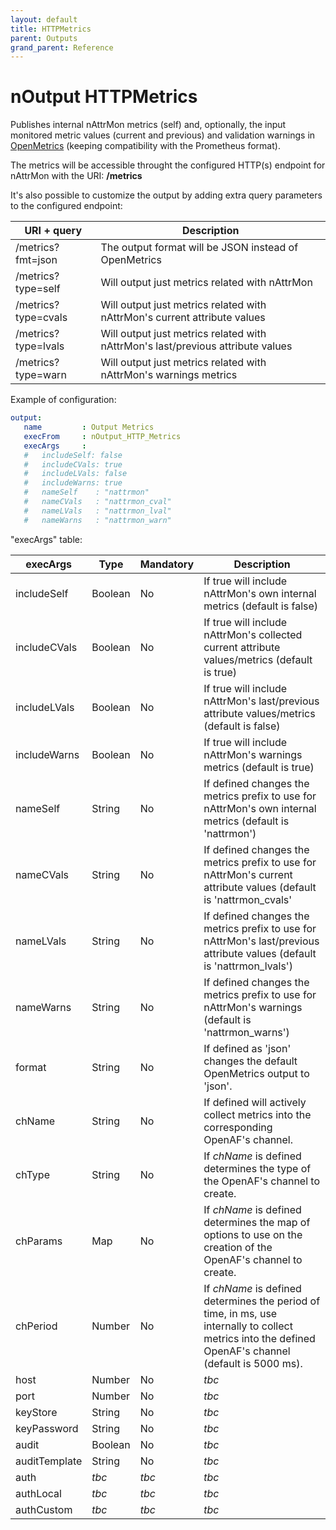 ```yaml
---
layout: default
title: HTTPMetrics
parent: Outputs
grand_parent: Reference
---
```


# nOutput HTTPMetrics

Publishes internal nAttrMon metrics (self) and, optionally, the input monitored metric values (current and previous) and validation warnings in [OpenMetrics](https://openmetrics.io/) (keeping compatibility with the Prometheus format).

The metrics will be accessible throught the configured HTTP(s) endpoint for nAttrMon with the URI: **/metrics**

It's also possible to customize the output by adding extra query parameters to the configured endpoint:

| URI + query | Description | 
|-------------|-------------|
| /metrics?fmt=json | The output format will be JSON instead of OpenMetrics |
| /metrics?type=self | Will output just metrics related with nAttrMon |
| /metrics?type=cvals | Will output just metrics related with nAttrMon's current attribute values |
| /metrics?type=lvals | Will output just metrics related with nAttrMon's last/previous attribute values |
| /metrics?type=warn | Will output just metrics related with nAttrMon's warnings metrics |

Example of configuration:

````yaml
output:
   name         : Output Metrics
   execFrom     : nOutput_HTTP_Metrics
   execArgs     :
   #   includeSelf: false
   #   includeCVals: true
   #   includeLVals: false
   #   includeWarns: true
   #   nameSelf    : "nattrmon"
   #   nameCVals   : "nattrmon_cval"
   #   nameLVals   : "nattrmon_lval"
   #   nameWarns   : "nattrmon_warn"
````

"execArgs" table:

| execArgs | Type | Mandatory | Description |
|----------|------|-----------|-------------|
| includeSelf | Boolean | No | If true will include nAttrMon's own internal metrics (default is false) |
| includeCVals | Boolean | No | If true will include nAttrMon's collected current attribute values/metrics (default is true) |
| includeLVals | Boolean | No | If true will include nAttrMon's last/previous attribute values/metrics (default is false) |
| includeWarns | Boolean | No | If true will include nAttrMon's warnings metrics (default is true) |
| nameSelf | String | No | If defined changes the metrics prefix to use for nAttrMon's own internal metrics (default is 'nattrmon') |
| nameCVals | String | No | If defined changes the metrics prefix to use for nAttrMon's current attribute values (default is 'nattrmon_cvals' |
| nameLVals | String | No | If defined changes the metrics prefix to use for nAttrMon's last/previous attribute values (default is 'nattrmon_lvals') |
| nameWarns | String | No | If defined changes the metrics prefix to use for nAttrMon's warnings (default is 'nattrmon_warns') |
| format | String | No | If defined as 'json' changes the default OpenMetrics output to 'json'. |
| chName | String | No | If defined will actively collect metrics into the corresponding OpenAF's channel. |
| chType | String | No | If _chName_ is defined determines the type of the OpenAF's channel to create. |
| chParams | Map | No | If _chName_ is defined determines the map of options to use on the creation of the OpenAF's channel to create. |
| chPeriod | Number | No | If _chName_ is defined determines the period of time, in ms, use internally to collect metrics into the defined OpenAF's channel (default is 5000 ms). |
| host | Number | No | _tbc_ |
| port | Number | No | _tbc_ |
| keyStore | String | No | _tbc_ |
| keyPassword | String | No | _tbc_ |
| audit | Boolean | No | _tbc_ |
| auditTemplate | String | No | _tbc_ |
| auth | _tbc_ | _tbc_ | _tbc_ |
| authLocal | _tbc_ | _tbc_ | _tbc_ | 
| authCustom | _tbc_ | _tbc_ | _tbc_ | 
